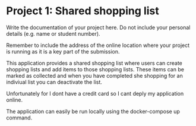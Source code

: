 # Project 1: Shared shopping list

Write the documentation of your project here. Do not include your personal
details (e.g. name or student number).

Remember to include the address of the online location where your project is
running as it is a key part of the submission.

This application provides a shared shopping list where users can create shopping lists and add items to those shopping lists. These items can be marked as collected and when you have completed she shopping for an indiviual list you can deactivate the list.

Unfortunately for I dont have a credit card so I cant deply my application online.

The application can easily be run locally using the docker-compose up command.


